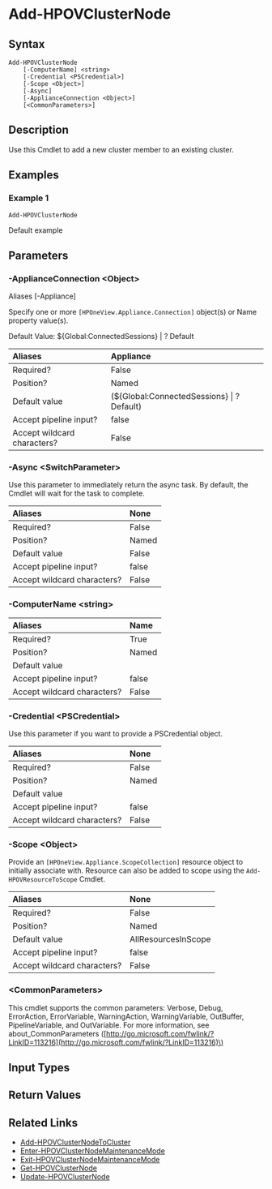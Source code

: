 ﻿---
description: Add a new cluster member to an existing cluster.
---

# Add-HPOVClusterNode

## Syntax

```text
Add-HPOVClusterNode
    [-ComputerName] <string>
    [-Credential <PSCredential>]
    [-Scope <Object>]
    [-Async]
    [-ApplianceConnection <Object>]
    [<CommonParameters>]
```

## Description

Use this Cmdlet to add a new cluster member to an existing cluster.

## Examples

###  Example 1 

```text
Add-HPOVClusterNode

```

Default example

## Parameters

### -ApplianceConnection &lt;Object&gt;

Aliases [-Appliance]

Specify one or more `[HPOneView.Appliance.Connection]` object(s) or Name property value(s).

Default Value: ${Global:ConnectedSessions} | ? Default

| Aliases | Appliance |
| :--- | :--- |
| Required? | False |
| Position? | Named |
| Default value | (${Global:ConnectedSessions} &vert; ? Default) |
| Accept pipeline input? | false |
| Accept wildcard characters? | False |

### -Async &lt;SwitchParameter&gt;

Use this parameter to immediately return the async task.  By default, the Cmdlet will wait for the task to complete.

| Aliases | None |
| :--- | :--- |
| Required? | False |
| Position? | Named |
| Default value | False |
| Accept pipeline input? | false |
| Accept wildcard characters? | False |

### -ComputerName &lt;string&gt;



| Aliases | Name |
| :--- | :--- |
| Required? | True |
| Position? | Named |
| Default value |  |
| Accept pipeline input? | false |
| Accept wildcard characters? | False |

### -Credential &lt;PSCredential&gt;

Use this parameter if you want to provide a PSCredential object.

| Aliases | None |
| :--- | :--- |
| Required? | False |
| Position? | Named |
| Default value |  |
| Accept pipeline input? | false |
| Accept wildcard characters? | False |

### -Scope &lt;Object&gt;

Provide an `[HPOneView.Appliance.ScopeCollection]` resource object to initially associate with.  Resource can also be added to scope using the `Add-HPOVResourceToScope` Cmdlet.

| Aliases | None |
| :--- | :--- |
| Required? | False |
| Position? | Named |
| Default value | AllResourcesInScope |
| Accept pipeline input? | false |
| Accept wildcard characters? | False |

### &lt;CommonParameters&gt;

This cmdlet supports the common parameters: Verbose, Debug, ErrorAction, ErrorVariable, WarningAction, WarningVariable, OutBuffer, PipelineVariable, and OutVariable. For more information, see about\_CommonParameters \([http://go.microsoft.com/fwlink/?LinkID=113216](http://go.microsoft.com/fwlink/?LinkID=113216)\)

## Input Types

## Return Values

## Related Links

* [Add-HPOVClusterNodeToCluster](add-hpovclusternodetocluster.md)
* [Enter-HPOVClusterNodeMaintenanceMode](enter-hpovclusternodemaintenancemode.md)
* [Exit-HPOVClusterNodeMaintenanceMode](exit-hpovclusternodemaintenancemode.md)
* [Get-HPOVClusterNode](get-hpovclusternode.md)
* [Update-HPOVClusterNode](update-hpovclusternode.md)
